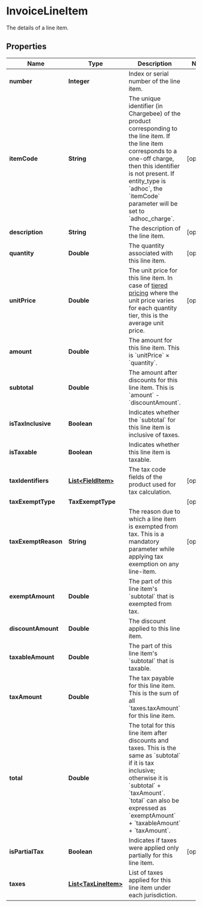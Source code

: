 

# InvoiceLineItem

The details of a line item.

## Properties

| Name | Type | Description | Notes |
|------------ | ------------- | ------------- | -------------|
|**number** | **Integer** | Index or serial number of the line item. |  |
|**itemCode** | **String** | The unique identifier (in Chargebee) of the product corresponding to the line item. If the line item corresponds to a one-off charge, then this identifier is not present. If entity_type is &#x60;adhoc&#x60;, the &#x60;itemCode&#x60; parameter will be set to &#x60;adhoc_charge&#x60;. |  [optional] |
|**description** | **String** | The description of the line item. |  [optional] |
|**quantity** | **Double** | The quantity associated with this line item. |  [optional] |
|**unitPrice** | **Double** | The unit price for this line item. In case of [tiered pricing](https://www.chargebee.com/docs/1.0/plans.html#tiered-pricing) where the unit price varies for each quantity tier, this is the average unit price. |  [optional] |
|**amount** | **Double** | The amount for this line item. This is &#x60;unitPrice&#x60; × &#x60;quantity&#x60;. |  |
|**subtotal** | **Double** | The amount after discounts for this line item. This is &#x60;amount&#x60; - &#x60;discountAmount&#x60;. |  |
|**isTaxInclusive** | **Boolean** | Indicates whether the &#x60;subtotal&#x60; for this line item is inclusive of taxes. |  |
|**isTaxable** | **Boolean** | Indicates whether this line item is taxable. |  |
|**taxIdentifiers** | [**List&lt;FieldItem&gt;**](FieldItem.md) | The tax code fields of the product used for tax calculation. |  [optional] |
|**taxExemptType** | **TaxExemptType** |  |  [optional] |
|**taxExemptReason** | **String** | The reason due to which a line item is exempted from tax. This is a mandatory parameter while applying tax exemption on any line-item. |  [optional] |
|**exemptAmount** | **Double** | The part of this line item&#39;s &#x60;subtotal&#x60; that is exempted from tax. |  |
|**discountAmount** | **Double** | The discount applied to this line item. |  |
|**taxableAmount** | **Double** | The part of this line item&#39;s &#x60;subtotal&#x60; that is taxable. |  |
|**taxAmount** | **Double** | The tax payable for this line item. This is the sum of all &#x60;taxes.taxAmount&#x60; for this line item. |  |
|**total** | **Double** | The total for this line item after discounts and taxes. This is the same as &#x60;subtotal&#x60; if it is tax inclusive; otherwise it is &#x60;subtotal&#x60; + &#x60;taxAmount&#x60;. &#x60;total&#x60; can also be expressed as &#x60;exemptAmount&#x60; + &#x60;taxableAmount&#x60; + &#x60;taxAmount&#x60;. |  |
|**isPartialTax** | **Boolean** | Indicates if taxes were applied only partially for this line item. |  [optional] |
|**taxes** | [**List&lt;TaxLineItem&gt;**](TaxLineItem.md) | List of taxes applied for this line item under each jurisdiction. |  |



